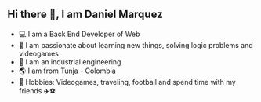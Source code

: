 Hi there 👋, I am Daniel Marquez
------------------------------------------------

- 💻 I am a Back End Developer of Web
- 💬 I am passionate about learning new things, solving logic problems and videogames
- 👷 I am an industrial engineering
- 🌎 I am from Tunja - Colombia
- 👾 Hobbies: Videogames, traveling, football and spend time with my friends ✈️⚽



<!--
**DaniMarB/DaniMarB** is a ✨ _special_ ✨ repository because its `README.md` (this file) appears on your GitHub profile.

Here are some ideas to get you started:

- 🔭 I’m currently working on ...
- 🌱 I’m currently learning ...
- 👯 I’m looking to collaborate on ...
- 🤔 I’m looking for help with ...
- 💬 Ask me about ...
- 📫 How to reach me: ...
- 😄 Pronouns: ...
- ⚡ Fun fact: ...
-->
